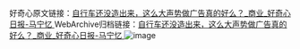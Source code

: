 好奇心原文链接：[自行车还没造出来，这么大声势做广告真的好么？_商业_好奇心日报-马宁忆 ](https://www.qdaily.com/articles/10255.html)
WebArchive归档链接：[自行车还没造出来，这么大声势做广告真的好么？_商业_好奇心日报-马宁忆 ](http://web.archive.org/web/20190623155914/https://www.qdaily.com/articles/10255.html)
![image](http://ww3.sinaimg.cn/large/007d5XDply1g3vvr5cfwnj30u034ihdt)